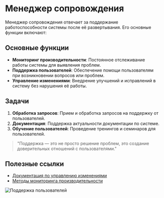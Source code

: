 # Менеджер сопровождения

Менеджер сопровождения отвечает за поддержание работоспособности системы после её развертывания. Его основные функции включают:

## Основные функции

- **Мониторинг производительности**: Постоянное отслеживание работы системы для выявления проблем.
- **Поддержка пользователей**: Обеспечение помощи пользователям при возникновении вопросов или проблем.
- **Управление изменениями**: Внедрение улучшений и исправлений в систему без нарушения её работы.

## Задачи

1. **Обработка запросов**: Прием и обработка запросов на поддержку от пользователей.
2. **Документация**: Поддержка актуальности документации по системе.
3. **Обучение пользователей**: Проведение тренингов и семинаров для пользователей.

> "Поддержка — это не просто решение проблем, это создание доверительных отношений с пользователями."

## Полезные ссылки

- [Документация по управлению изменениями](https://example.com/change-management)
- [Методы мониторинга производительности](https://example.com/performance-monitoring)

![Поддержка пользователей](https://yandex.ru/images/search?text=%D0%BA%D0%BE%D1%82%D0%B8%D0%BA&img_url=http%3A%2F%2Fi.pinimg.com%2Foriginals%2F30%2Fa0%2F2b%2F30a02b9d7517d5b27803c8180d8123c6.jpg&pos=1&rpt=simage&serp_list_type=all&stype=image&lr=62&family=yes&parent-reqid=1739268085612944-2432071926977591146-balancer-l7leveler-kubr-yp-klg-11-BAL&source=serp)

